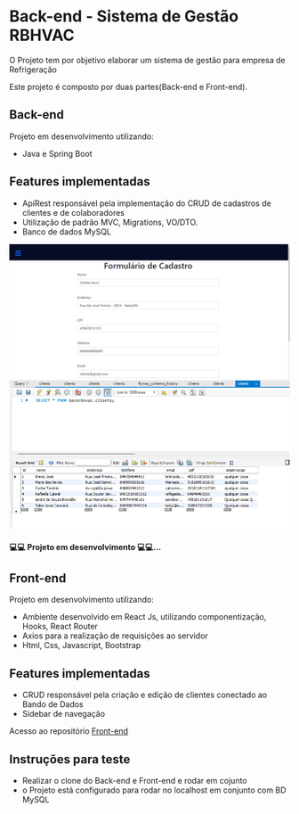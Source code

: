 # Back-end - Sistema de Gestão RBHVAC 

O Projeto tem por objetivo elaborar um sistema de gestão para empresa de Refrigeração

Este projeto é composto por duas partes(Back-end e Front-end).  

## Back-end

Projeto em desenvolvimento utilizando:

- Java e Spring Boot

## Features implementadas

- ApiRest responsável pela implementação do CRUD de cadastros de clientes e de colaboradores
- Utilização de padrão MVC, Migrations, VO/DTO.
- Banco de dados MySQL 

<img src="./Github/Animação1.gif">

<img src="./Github/MySQL_back.png">

<h4> 💻💻 Projeto em desenvolvimento 💻💻... </h4>

## Front-end

Projeto em desenvolvimento utilizando:

- Ambiente desenvolvido em React Js, utilizando componentização, Hooks, React Router
- Axios para a realização de requisições ao servidor 
- Html, Css, Javascript, Bootstrap


## Features implementadas

- CRUD responsável pela criação e edição de clientes conectado ao Bando de Dados
- Sidebar de navegação


Acesso ao repositório [Front-end](https://github.com/RamonBatalha/rbhvacfront) 

## Instruções para teste

- Realizar o clone do Back-end e Front-end e rodar em cojunto
- o Projeto está configurado para rodar no localhost em conjunto com BD MySQL




